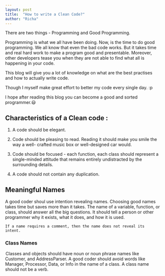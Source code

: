 ```yaml
---
layout: post
title:  "How to write a Clean Code?"
author: "Richa"
---
```


There are two things - Programming and Good Programming. 

Programming is what we all have been doing. Now, is the time to do good programming. 
We all know that even the bad code works. But it takes time and real hard work to make a program good and presentable. Moreover, other developers tease you when they are not able to find what all is happening in your code.

This blog will give you a lot of knowledge on what are the best practises and how to actually write code. 
              
Though I myself make great effort to better my code every single day. :p

I hope after reading this blog you can become a good and sorted programmer.:smiley:


## Characteristics of a Clean code :

1. A code should be elegant.                                                          
2. Code should be pleasing to read. Reading it should make you  smile the way a well-  crafted music box or well-designed car would.

3. Code should be focused - each function, each class should represent a single-minded attitude that remains entirely undistracted by the surrounding details.

4. A code should not contain any duplication.


## Meaningful Names

A good coder shoul use intention revealing names. Choosing good names takes time but saves more than it takes. The name of a variable, function, or class, should answer all the big questions. It should tell a person or other programmer why it exists, what it does, and how it is used.

`If a name requires a comment, then the name does not reveal its intent.`
    
### Class Names 

 Classes and objects should have noun or noun phrase names like Customer,  and AddressParser. A good coder should avoid words like Manager, Processor, Data, or Info in the name of a class. A class name should not be a verb.


